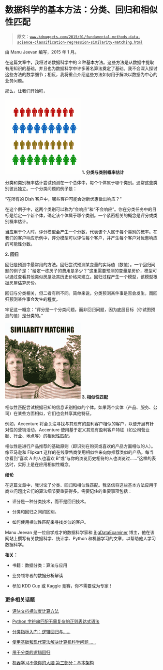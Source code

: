 # 数据科学的基本方法：分类、回归和相似性匹配

> 原文：[`www.kdnuggets.com/2015/01/fundamental-methods-data-science-classification-regression-similarity-matching.html`](https://www.kdnuggets.com/2015/01/fundamental-methods-data-science-classification-regression-similarity-matching.html)

由 Manu Jeevan 编写，2015 年 1 月。

在这篇文章中，我将讨论数据科学中的 3 种基本方法。这些方法是从数据中提取有用知识的基础，并且也为数据科学中许多著名算法奠定了基础。我不会深入探讨这些方法的数学细节；相反，我将重点介绍这些方法如何用于解决以数据为中心的业务问题。

那么，让我们开始吧，

![分类](img/28f5a885dd969e4b237851ab8e8279aa.png) **1\. 分类与类别概率估计**

分类和类别概率估计尝试预测在一个总体中，每个个体属于哪个类别。通常这些类别彼此独立。一个分类问题的例子是：

“在所有的 Dish 客户中，哪些客户可能会对新优惠做出响应？”

在这个例子中，这两个类别可以称为“会响应”和“不会响应”。你在分类任务中的目标是给定一个新个体，确定该个体属于哪个类别。一个紧密相关的概念是评分或类别概率估计。

当应用于个人时，评分模型会产生一个分数，代表该个人属于每个类别的概率。在我们的客户响应示例中，评分模型可以评估每个客户，并产生每个客户对优惠响应的可能性分数。

**2\. 回归**

回归是预测中最常用的方法。回归尝试预测某变量的实际值（数值）。一个回归问题的例子是：“给定一栋房子的费用是多少？”这里需要预测的变量是房价，模型可以通过查看其他类似房屋及其历史价格来建立。回归过程产生一个模型，该模型根据房屋估算房价。

回归与分类相关，但二者有所不同。简单来说，分类预测某件事是否会发生，而回归预测某件事会发生的程度。

牢记这一概念：“评分是一个分类问题，而非回归问题，因为底层目标（你试图预测的值）是分类的。”

![相似性匹配](img/a9bee819c83df28c97ddcbcd673a9988.png) **3\. 相似性匹配**

相似性匹配尝试根据已知的信息识别相似的个体。如果两个实体（产品、服务、公司）在某些方面相似，它们也会共享其他特征。

例如，Accenture 将会关注寻找与其现有的盈利客户相似的客户，以便开展有针对性的营销活动。Accenture 使用基于定义其现有盈利客户特征（如公司营业额、行业、地点等）的相似性匹配。

相似性是进行产品推荐的基础原则（即识别在购买或喜欢的产品方面相似的人）。像亚马逊和 Flipkart 这样的在线零售商使用相似性来向你推荐类似的产品。每当你看到“喜欢 A 的人也喜欢 B”或“与你的浏览历史相符的人也浏览过……”这样的表达时，实际上是在应用相似性概念。

**结论**

在这篇文章中，我讨论了分类、回归和相似性匹配。我坚信将这些基本方法应用于商业问题比它们的算法细节要重要得多。需要记住的重要事项包括：

+   评分是一种分类技术，而不是回归技术。

+   分类和回归之间的区别。

+   如何使用相似性匹配来寻找类似的客户。

Manu Jeevan 是一位自学成才的数据科学家和 [BigDataExaminer](http://bigdataexaminer.com) 博主，他在该网站上撰写有关数据科学、统计学、Python 和机器学习的文章，以帮助他人学习数据科学。

**相关：**

+   书籍：数据分类：算法与应用

+   业务领导者的数据分析解读

+   参加 KDD Cup 或 Kaggle 竞赛，你不需要成为专家！

### 更多相关话题

+   [评估文档相似度计算方法](https://www.kdnuggets.com/evaluating-methods-for-calculating-document-similarity)

+   [Python 字符串匹配无需复杂的正则表达式语法](https://www.kdnuggets.com/2023/02/python-string-matching-without-complex-regex-syntax.html)

+   [分类指标入门：逻辑回归与……](https://www.kdnuggets.com/2022/10/classification-metrics-walkthrough-logistic-regression-accuracy-precision-recall-roc.html)

+   [使用基础和现代算法解决计算机科学问题……](https://www.kdnuggets.com/2023/11/packt-tackle-computer-science-problems-fundamental-modern-algorithms-machine-learning)

+   [用于分类的逻辑回归](https://www.kdnuggets.com/2022/04/logistic-regression-classification.html)

+   [机器学习不像你的大脑 第三部分：基本架构](https://www.kdnuggets.com/2022/06/machine-learning-like-brain-part-3-fundamental-architecture.html)

